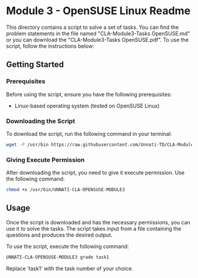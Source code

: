 # Module 3 - OpenSUSE Linux Readme

This directory contains a script to solve a set of tasks. You can find the problem statements in the file named "CLA-Module3-Tasks OpenSUSE.md" or you can download the "CLA-Module3-Tasks OpenSUSE.pdf". To use the script, follow the instructions below:

## Getting Started

### Prerequisites

Before using the script, ensure you have the following prerequisites:

- Linux-based operating system (tested on OpenSUSE Linux)

### Downloading the Script

To download the script, run the following command in your terminal:

```bash
wget -P /usr/bin https://raw.githubusercontent.com/Unnati-TD/CLA-Modules/main/Module1/OpenSUSE_Linux/UNNATI-CLA-OPENSUSE-MODULE3
```

### Giving Execute Permission

After downloading the script, you need to give it execute permission. Use the following command:

```bash
chmod +x /usr/bin/UNNATI-CLA-OPENSUSE-MODULE3
```

## Usage

Once the script is downloaded and has the necessary permissions, you can use it to solve the tasks. The script takes input from a file containing the questions and produces the desired output.

To use the script, execute the following command:

```bash
UNNATI-CLA-OPENSUSE-MODULE3 grade task1
```

Replace 'task1' with the task number of your choice.
